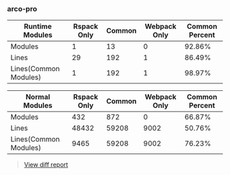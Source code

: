 ### arco-pro

| Runtime Modules       | Rspack Only | Common | Webpack Only | Common Percent | 
|-----------------------|-------------|--------|--------------|----------------| 
| Modules               | 1           | 13     | 0            | 92.86%         | 
| Lines                 | 29          | 192    | 1            | 86.49%         | 
| Lines(Common Modules) | 1           | 192    | 1            | 98.97%         | 


| Normal Modules        | Rspack Only | Common | Webpack Only | Common Percent | 
|-----------------------|-------------|--------|--------------|----------------| 
| Modules               | 432         | 872    | 0            | 66.87%         | 
| Lines                 | 48432       | 59208  | 9002         | 50.76%         | 
| Lines(Common Modules) | 9465        | 59208  | 9002         | 76.23%         | 


> [View diff report](https://web-infra-dev.github.io/rspack-report-website/diff/7330294764/diff_arco-pro.html)


